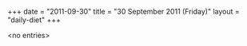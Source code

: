 +++
date = "2011-09-30"
title = "30 September 2011 (Friday)"
layout = "daily-diet"
+++


\<no entries\>
